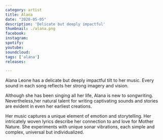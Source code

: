 ```yaml
---
category: artist
title: Alana
date: "2020-05-05"
description: 'Delicate but deeply impactful'
thumbnail: ./alana.png
facebook:
instagram: 
spotify:
youtube: 
soundcloud: 
tags: ['alana']
releases: 

---
```

Alana Leone has a delicate but deeply impactful tilt to her music. Every sound in each song reflects her strong imagery and vision. 

Although she has been singing all her life, Alana is new to songwriting. Nevertheless,her natural talent for writing captivating sounds and stories are evident in even her earliest creations. 

Her music captures a unique element of emotion and storytelling. Her intricately woven lyrics describe her connection to and love for Mother Nature. She experiments with unique sonar vibrations, each simple and complex, universal but individualized.